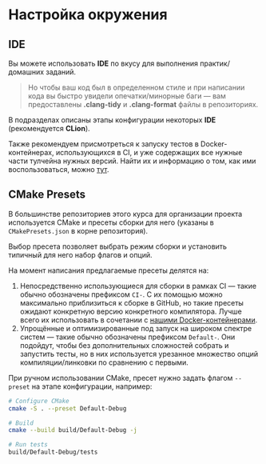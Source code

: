 # Настройка окружения

## IDE

Вы можете использовать __IDE__ по вкусу для выполнения практик/домашних заданий.

> Но чтобы ваш код был в определенном стиле и при написании кода вы быстро увидели опечатки/минорные баги &mdash; вам предоставлены __.clang-tidy__ и __.clang-format__ файлы в репозиториях.

В подразделах описаны этапы конфигурации некоторых __IDE__ (рекомендуется __CLion__).

Также рекомендуем присмотреться к запуску тестов в Docker-контейнерах, использующихся в CI, и уже содержащих все нужные части тулчейна нужных версий. Найти их и информацию о том, как ими воспользоваться, можно [тут](https://github.com/CPP-KT/containers).

## CMake Presets

В большинстве репозиториев этого курса для организации проекта используется CMake и пресеты сборки для него (указаны в `CMakePresets.json` в корне репозитория).

Выбор пресета позволяет выбрать режим сборки и установить типичный для него набор флагов и опций.

На момент написания предлагаемые пресеты делятся на:

1. Непосредственно использующиеся для сборки в рамках CI &mdash; такие обычно обозначены префиксом `CI-`. С их помощью можно максимально приблизиться к сборке в GitHub, но такие пресеты ожидают конкретную версию конкретного компилятора. Лучше всего их использовать в сочетании с [нашими Docker-контейнерами](https://github.com/CPP-KT/containers).
2. Упрощённые и оптимизированные под запуск на широком спектре систем &mdash; такие обычно обозначены префиксом `Default-`. Они подойдут, чтобы без дополнительных сложностей собрать и запустить тесты, но в них используется урезанное множество опций компиляции/линковки по сравнению с первыми.

При ручном использовании CMake, пресет нужно задать флагом `--preset` на этапе конфигурации, например:

```bash
# Configure CMake
cmake -S . --preset Default-Debug

# Build
cmake --build build/Default-Debug -j

# Run tests
build/Default-Debug/tests
```
